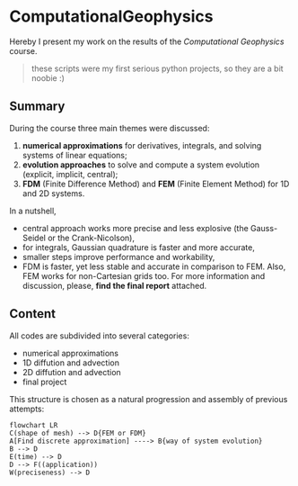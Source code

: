 # ComputationalGeophysics
Hereby I present my work on the results of the _Computational Geophysics_ course. 
> these scripts were my first serious python projects, so they are a bit noobie :)


## Summary 
During the course three main themes were discussed: 
  1. **numerical approximations** for derivatives, integrals, and solving systems of linear equations;
  2. **evolution approaches** to solve and compute a system evolution (explicit, implicit, central);
  3. **FDM** (Finite Difference Method) and **FEM** (Finite Element Method) for 1D and 2D systems.
 
In a nutshell, 
  - central approach works more precise and less explosive (the Gauss-Seidel or the Crank-Nicolson), 
  - for integrals, Gaussian quadrature is faster and more accurate, 
  - smaller steps improve performance and workability,
  - FDM is faster, yet less stable and accurate in comparison to FEM. Also, FEM works for non-Cartesian grids too.
For more information and discussion, please, **find the final report** attached.


## Content
All codes are subdivided into several categories:
  - numerical approximations
  - 1D diffution and advection
  - 2D diffution and advection
  - final project 
  
This structure is chosen as a natural progression and assembly of previous attempts:
```mermaid
flowchart LR
C(shape of mesh) --> D{FEM or FDM}
A[Find discrete approximation] ----> B{way of system evolution}
B --> D
E(time) --> D
D --> F((application))
W(preciseness) --> D
```
